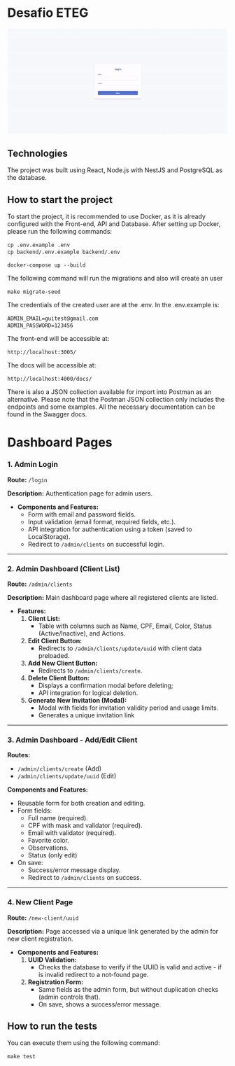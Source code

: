 # Desafio ETEG

![alt text](testEteg.gif)

## Technologies

The project was built using React, Node.js with NestJS and PostgreSQL as the
database.

## How to start the project

To start the project, it is recommended to use Docker, as it is already
configured with the Front-end, API and Database. After setting up Docker, please
run the following commands:

```
cp .env.example .env
cp backend/.env.example backend/.env
```

```
docker-compose up --build
```

The following command will run the migrations and also will create an user

```
make migrate-seed
```

The credentials of the created user are at the .env. In the .env.example is:

```
ADMIN_EMAIL=guitest@gmail.com
ADMIN_PASSWORD=123456
```

The front-end will be accessible at:

```
http://localhost:3005/
```

The docs will be accessible at:

```
http://localhost:4000/docs/
```

There is also a JSON collection available for import into Postman as an
alternative. Please note that the Postman JSON collection only includes the
endpoints and some examples. All the necessary documentation can be found in the
Swagger docs.

# Dashboard Pages

### **1. Admin Login**

**Route:** `/login`

**Description:** Authentication page for admin users.

- **Components and Features:**
  - Form with email and password fields.
  - Input validation (email format, required fields, etc.).
  - API integration for authentication using a token (saved to LocalStorage).
  - Redirect to `/admin/clients` on successful login.

---

### **2. Admin Dashboard (Client List)**

**Route:** `/admin/clients`

**Description:** Main dashboard page where all registered clients are listed.

- **Features:**
  1. **Client List:**
     - Table with columns such as Name, CPF, Email, Color, Status
       (Active/Inactive), and Actions.
  2. **Edit Client Button:**
     - Redirects to `/admin/clients/update/uuid` with client data preloaded.
  3. **Add New Client Button:**
     - Redirects to `/admin/clients/create`.
  4. **Delete Client Button:**
     - Displays a confirmation modal before deleting;
     - API integration for logical deletion.
  5. **Generate New Invitation (Modal):**
     - Modal with fields for invitation validity period and usage limits.
     - Generates a unique invitation link

---

### **3. Admin Dashboard - Add/Edit Client**

**Routes:**

- `/admin/clients/create` (Add)
- `/admin/clients/update/uuid` (Edit)

**Components and Features:**

- Reusable form for both creation and editing.
- Form fields:
  - Full name (required).
  - CPF with mask and validator (required).
  - Email with validator (required).
  - Favorite color.
  - Observations.
  - Status (only edit)
- On save:
  - Success/error message display.
  - Redirect to `/admin/clients` on success.

---

### **4. New Client Page**

**Route:** `/new-client/uuid`

**Description:** Page accessed via a unique link generated by the admin for new
client registration.

- **Components and Features:**
  1. **UUID Validation:**
     - Checks the database to verify if the UUID is valid and active - if is
       invalid redirect to a not-found page.
  2. **Registration Form:**
     - Same fields as the admin form, but without duplication checks (admin
       controls that).
     - On save, shows a success/error message.

## How to run the tests

You can execute them using the following command:

```
make test
```
